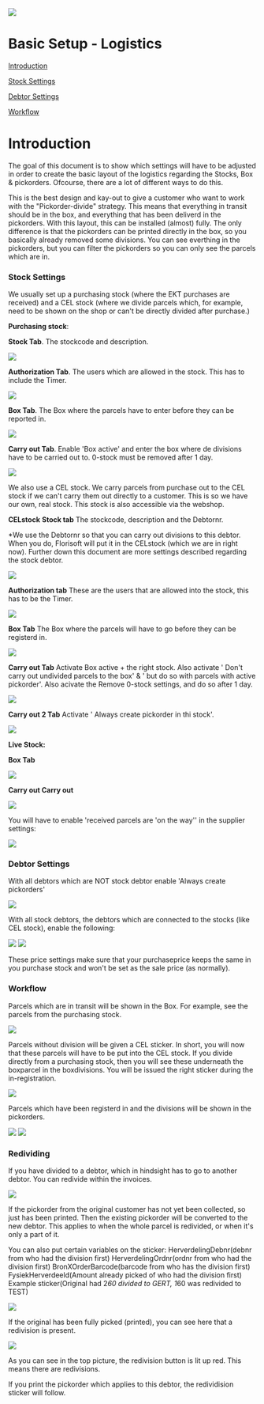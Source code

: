 <img src="../../fslogo.png"/>

# Basic Setup - Logistics

[Introduction](#introduction)

[Stock Settings](#stocksettings)

[Debtor Settings](#debtorsettings)

[Workflow](#workflow)

# Introduction

The goal of this document is to show which settings will have to be adjusted in order to create the basic layout of the logistics regarding the Stocks, Box & pickorders. Ofcourse, there are a lot of different ways to do this.

This is the best design and kay-out to give a customer who want to work with the "Pickorder-divide" strategy. This means that everything in transit should be in the box, and everything that has been deliverd in the pickorders. With this layout, this can be installed (almost) fully. The only difference is that the pickorders can be printed directly in the box, so you basically already removed some divisions. 
You can see everthing in the pickorders, but you can filter the pickorders so you can only see the parcels which are in.

### Stock Settings
We usually set up a purchasing stock (where the EKT purchases are received) and a CEL stock (where we divide parcels which, for example, need to be shown on the shop or can't be directly divided after purchase.)

**Purchasing stock**:

**Stock Tab**. The stockcode and description.

<img src=".Basic logistics settings/media/image1.png"/>

**Authorization Tab**. The users which are allowed in the stock. This has to include the Timer.

<img src=".Basic logistics settings/media/image2.png"/>

**Box Tab**. The Box where the parcels have to enter before they can be reported in.

<img src=".Basic logistics settings/media/image3.png"/>

**Carry out Tab**. Enable 'Box active' and enter the box where de divisions have to be carried out to. 0-stock must be removed after 1 day.

<img src=".Basic logistics settings/media/image4.png"/>

We also use a CEL stock. We carry parcels from purchase out to the CEL stock if we can't carry them out directly to a customer. This is so we have our own, real stock. This stock is also accessible via the webshop.

**CELstock**
**Stock tab**
The stockcode, description and the Debtornr.

*We use the Debtornr so that you can carry out divisions to this debtor. When you do, Florisoft will put it in the CELstock (which we are in right now). Further down this document are more settings described regarding the stock debtor.

<img src=".Basic logistics settings/media/image5.png"/>

**Authorization tab**
These are the users that are allowed into the stock, this has to be the Timer.

<img src=".Basic logistics settings/media/image6.png"/>

**Box Tab**
The Box where the parcels will have to go before they can be registerd in.

<img src=".Basic logistics settings/media/image7.png"/>

**Carry out Tab**
Activate Box active + the right stock. Also activate ' Don't carry out undivided parcels to the box' & ' but do so with parcels with active pickorder'. Also acivate the Remove 0-stock settings, and do so after 1 day.

<img src=".Basic logistics settings/media/image8.png"/>

**Carry out 2 Tab**
Activate ' Always create pickorder in thi stock'.

<img src=".Basic logistics settings/media/image9.png"/>

**Live Stock:**

**Box Tab**

<img src=".Basic logistics settings/media/image10.png"/>

**Carry out Carry out**

<img src=".Basic logistics settings/media/image11.png"/>

You will have to enable 'received parcels are 'on the way'' in the supplier settings:

<img src=".Basic logistics settings/media/image12.png"/>

### Debtor Settings
With all debtors which are NOT stock debtor enable 'Always create pickorders'

<img src=".Basic logistics settings/media/image13.png"/>

With all stock debtors, the debtors which are connected to the stocks (like CEL stock), enable the following:

<img src=".Basic logistics settings/media/image14.png"/>

<img src=".Basic logistics settings/media/image15.png"/>

These price settings make sure that your purchaseprice keeps the same in you purchase stock and won't be set as the sale price (as normally).

### Workflow
Parcels which are in transit will be shown in the Box. For example, see the parcels from the purchasing stock.

<img src=".Basic logistics settings/media/image16.png"/>

Parcels without division will be given a CEL sticker. In short, you will now that these parcels will have to be put into the CEL stock.
If you divide directly from a purchasing stock, then you will see these underneath the boxparcel in the boxdivisions. You will be issued the right sticker during the in-registration.

<img src=".Basic logistics settings/media/image17.png"/>

Parcels which have been registerd in and the divisions will be shown in the pickorders.

<img src=".Basic logistics settings/media/image18.png"/>

<img src=".Basic logistics settings/media/image19.png"/>

### Redividing

If you have divided to a debtor, which in hindsight has to go to another debtor. You can redivide within the invoices.

<img src=".Basic logistics settings/media/image20.png"/>

If the pickorder from the original customer has not yet been collected, so just has been printed. Then the existing pickorder will be converted to the new debtor.
This applies to when the whole parcel is redivided, or when it's only a part of it.

You can also put certain variables on the sticker:
HerverdelingDebnr(debnr from who had the division first)
HerverdelingOrdnr(ordnr from who had the division first)
BronXOrderBarcode(barcode from who has the division first)
FysiekHerverdeeld(Amount already picked of who had the division first)
Example sticker(Original had 2*60 divided to GERT, 1*60 was redivided to TEST)

<img src=".Basic logistics settings/media/image21.png"/>

If the original has been fully picked (printed), you can see here that a redivision is present.

<img src=".Basic logistics settings/media/image22.png"/>

As you can see in the top picture, the redivision button is lit up red. This means there are redivisions.

If you print the pickorder which applies to this debtor, the redividision sticker will follow.